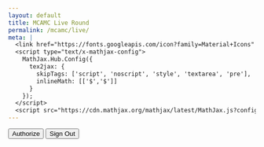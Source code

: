 ```yaml
---
layout: default
title: MCAMC Live Round
permalink: /mcamc/live/
meta: | 
  <link href="https://fonts.googleapis.com/icon?family=Material+Icons" rel="stylesheet">
  <script type="text/x-mathjax-config">
    MathJax.Hub.Config({
      tex2jax: {
        skipTags: ['script', 'noscript', 'style', 'textarea', 'pre'],
        inlineMath: [['$','$']]
      }
    });
  </script>
  <script src="https://cdn.mathjax.org/mathjax/latest/MathJax.js?config=TeX-AMS-MML_HTMLorMML" type="text/javascript"></script>
---
```

<div id="content"></div>
<button id="authorize_button" style="display: inline;">Authorize</button>
<button id="signout_button" style="display: inline;">Sign Out</button>
<div class="cwrapper">
<div id="live-table" class="mcamc-table" style="float: left"></div>
<div style="width: 2px"></div>
<div id="live-table2" class="mcamc-table" style="float: left"></div>
<div style="width: 2px"></div>
<div id="live-table3" class="mcamc-table" style="float: left"></div>

<script type="text/javascript">
      // Client ID and API key from the Developer Console
      var CLIENT_ID = '59368639887-aovrnh1v37ceo7fk3jlu93tkjociueb9.apps.googleusercontent.com';
      var API_KEY = 'AIzaSyAPAx4gDVIjvOCrid7f4lWv2N36EPZBG3U';

      // Array of API discovery doc URLs for APIs used by the quickstart
      var DISCOVERY_DOCS = ["https://sheets.googleapis.com/$discovery/rest?version=v4"];

      // Authorization scopes required by the API; multiple scopes can be
      // included, separated by spaces.
      var SCOPES = "https://www.googleapis.com/auth/spreadsheets.readonly";

      var authorizeButton = document.getElementById('authorize_button');
      var signoutButton = document.getElementById('signout_button');

      /**
       *  On load, called to load the auth2 library and API client library.
       */
      function handleClientLoad() {
        gapi.load('client:auth2', initClient);
      }

      /**
       *  Initializes the API client library and sets up sign-in state
       *  listeners.
       */
      function initClient() {
        gapi.client.init({
          apiKey: API_KEY,
          clientId: CLIENT_ID,
          discoveryDocs: DISCOVERY_DOCS,
          scope: SCOPES
        }).then(function () {
          // Listen for sign-in state changes.
          gapi.auth2.getAuthInstance().isSignedIn.listen(updateSigninStatus);

          // Handle the initial sign-in state.
          updateSigninStatus(gapi.auth2.getAuthInstance().isSignedIn.get());
          authorizeButton.onclick = handleAuthClick;
          signoutButton.onclick = handleSignoutClick;
        }, function(error) {
          appendPre(JSON.stringify(error, null, 2));
        });
      }

      /**
       *  Called when the signed in status changes, to update the UI
       *  appropriately. After a sign-in, the API is called.
       */
      function updateSigninStatus(isSignedIn) {
        if (isSignedIn) {
          authorizeButton.style.display = 'none';
          signoutButton.style.display = 'none';
          listMajors();
        } else {
          authorizeButton.style.display = 'block';
          signoutButton.style.display = 'none';
        }
      }

      /**
       *  Sign in the user upon button click.
       */
      function handleAuthClick(event) {
        gapi.auth2.getAuthInstance().signIn();
      }

      /**
       *  Sign out the user upon button click.
       */
      function handleSignoutClick(event) {
        gapi.auth2.getAuthInstance().signOut();
      }

      /**
       * Append a pre element to the body containing the given message
       * as its text node. Used to display the results of the API call.
       *
       * @param {string} message Text to be placed in pre element.
       */
      function appendPre(message) {
        var pre = document.getElementById('content');
        var textContent = document.createTextNode(message + '\n');
        pre.appendChild(textContent);
      }

      function analyzeRow(row) {
      	var rowData = {};
      	sum = row.slice(2, row.length).reduce((a, b) => parseInt(a) + parseInt(b));
      	rowData.score = sum % 1000;
      	rowData.setsComplete = Math.floor(sum / 1000);
      	rowData.teamName = row[1];
      	rowData.teamNumber = row[0];
      	return rowData
      }

      

      var scores = [];

      function listMajors() {
        gapi.client.sheets.spreadsheets.values.get({
          spreadsheetId: '17oX1WsQa5oSJfoEinkW8ZTIwkPDkF5mQI_s3LevkeLc',
          range: 'Data!2:37',
        }).then(function(response) {
          var range = response.result;
          if (range.values.length > 0) {
            for (i = 0; i < range.values.length; i++) {
              var row = range.values[i];
              // Print columns A and E, which correspond to indices 0 and 4.
              rowData = analyzeRow(row);
              scores[i] = [];
              scores[i][0] = rowData.teamNumber;
              scores[i][1] = rowData.teamName;
              scores[i][2] = rowData.score;
              scores[i][3] = rowData.setsComplete;
            }
          }
        }, function(response) {
          
        });

        
        scores.sort(function(a,b) {
           return b[2] - a[2]
        });

       var html = "<table><tbody><tr><td>#</td><td>Name         </td><td>Score</td><td>Sets</td></tr>";
       
       var split = Math.round((scores.length/3));
    
       for (var i = 0; i < split; i++) {
        html+="<tr>";
        html+="<td>"+scores[i][0]+"</td>";
        html+="<td>"+scores[i][1]+""+"</td>";
        html+="<td style=\"text-align:right\">"+scores[i][2]+"</td>";
        html+="<td>"+scores[i][3]+"/8"+"</td>";
        html+="</tr>";
       }
        html+="</tbody></table>";

       var html2 = "<table><tbody><tr><td>#</td><td>Name         </td><td>Score</td><td>Sets</td></tr>";
    
       for (var i = split; i < (split*2); i++) {
        html2+="<tr>";
        html2+="<td style=\"border-left: solid 1px black\">"+scores[i][0]+"</td>";
        html2+="<td>"+scores[i][1]+""+"</td>";
        html2+="<td style=\"text-align:right\">"+scores[i][2]+"</td>";
        html2+="<td>"+scores[i][3]+"/8"+"</td>";
        html2+="</tr>";
       }
        html2+="</tbody></table>";
        
       var html3 = "<table><tbody><tr><td>#</td><td>Name         </td><td>Score</td><td>Sets</td></tr>";
    
       for (var i = split*2; i < scores.length; i++) {
        html3+="<tr>";
        html3+="<td style=\"border-left: solid 1px black\">"+scores[i][0]+"</td>";
        html3+="<td>"+scores[i][1]+""+"</td>";
        html3+="<td style=\"text-align:right\">"+scores[i][2]+"</td>";
        html3+="<td>"+scores[i][3]+"/8"+"</td>";
        html3+="</tr>";
       }
        html3+="</tbody></table>";

        document.getElementById("live-table").innerHTML = html;
        document.getElementById("live-table2").innerHTML = html2;
        document.getElementById("live-table3").innerHTML = html3;
        setTimeout(listMajors, 5000);
      }
</script>
</div>

<script async defer src="https://apis.google.com/js/api.js"
      onload="this.onload=function(){};handleClientLoad()"
      onreadystatechange="if (this.readyState === 'complete') this.onload()">
</script>


